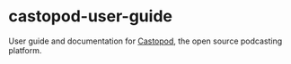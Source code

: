 # castopod-user-guide
User guide and documentation for [Castopod](https://www.castopod.org), the open source podcasting platform.
